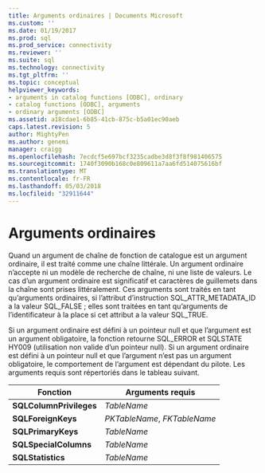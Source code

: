 ```yaml
---
title: Arguments ordinaires | Documents Microsoft
ms.custom: ''
ms.date: 01/19/2017
ms.prod: sql
ms.prod_service: connectivity
ms.reviewer: ''
ms.suite: sql
ms.technology: connectivity
ms.tgt_pltfrm: ''
ms.topic: conceptual
helpviewer_keywords:
- arguments in catalog functions [ODBC], ordinary
- catalog functions [ODBC], arguments
- ordinary arguments [ODBC]
ms.assetid: a18cdae1-6b85-41cb-875c-b5a01ec90aeb
caps.latest.revision: 5
author: MightyPen
ms.author: genemi
manager: craigg
ms.openlocfilehash: 7ecdcf5e697bcf3235cadbe3d8f3f8f981406575
ms.sourcegitcommit: 1740f3090b168c0e809611a7aa6fd514075616bf
ms.translationtype: MT
ms.contentlocale: fr-FR
ms.lasthandoff: 05/03/2018
ms.locfileid: "32911644"
---
```

# <a name="ordinary-arguments"></a>Arguments ordinaires
Quand un argument de chaîne de fonction de catalogue est un argument ordinaire, il est traité comme une chaîne littérale. Un argument ordinaire n’accepte ni un modèle de recherche de chaîne, ni une liste de valeurs. Le cas d’un argument ordinaire est significatif et caractères de guillemets dans la chaîne sont prises littéralement. Ces arguments sont traités en tant qu’arguments ordinaires, si l’attribut d’instruction SQL_ATTR_METADATA_ID a la valeur SQL_FALSE ; elles sont traitées en tant qu’arguments de l’identificateur à la place si cet attribut a la valeur SQL_TRUE.  
  
 Si un argument ordinaire est défini à un pointeur null et que l’argument est un argument obligatoire, la fonction retourne SQL_ERROR et SQLSTATE HY009 (utilisation non valide d’un pointeur null). Si un argument ordinaire est défini à un pointeur null et que l’argument n’est pas un argument obligatoire, le comportement de l’argument est dépendant du pilote. Les arguments requis sont répertoriés dans le tableau suivant.  
  
|Fonction|Arguments requis|  
|--------------|------------------------|  
|**SQLColumnPrivileges**|*TableName*|  
|**SQLForeignKeys**|*PKTableName*, *FKTableName*|  
|**SQLPrimaryKeys**|*TableName*|  
|**SQLSpecialColumns**|*TableName*|  
|**SQLStatistics**|*TableName*|
